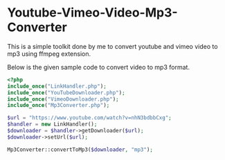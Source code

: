 # Youtube-Vimeo-Video-Mp3-Converter
This is a simple toolkit done by me to convert youtube and vimeo video to mp3 using ffmpeg extension.

Below is the given sample code to convert video to mp3 format.
```php
<?php
include_once("LinkHandler.php");
include_once("YouTubeDownloader.php");
include_once("VimeoDownloader.php");
include_once("Mp3Converter.php");

$url = "https://www.youtube.com/watch?v=nhN3bdbbCxg";
$handler = new LinkHandler();
$downloader = $handler->getDownloader($url);
$downloader->setUrl($url);

Mp3Converter::convertToMp3($downloader, "mp3");
```
